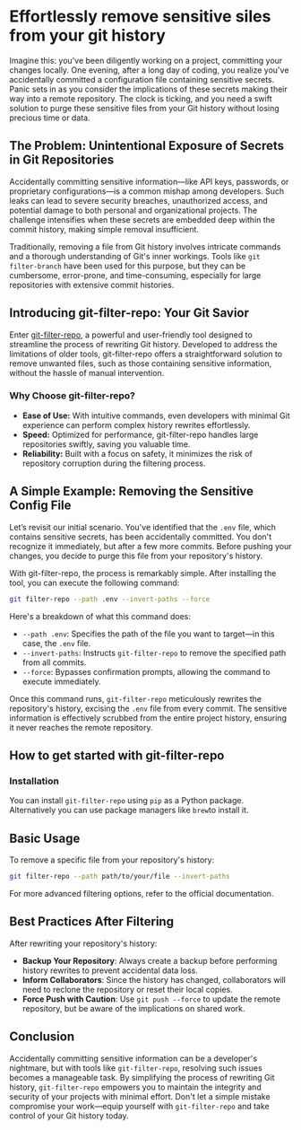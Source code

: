 # Effortlessly remove sensitive siles from your git history 

Imagine this: you've been diligently working on a project, committing your changes locally. One evening, after a long day of coding, you realize you've accidentally committed a configuration file containing sensitive secrets. Panic sets in as you consider the implications of these secrets making their way into a remote repository. The clock is ticking, and you need a swift solution to purge these sensitive files from your Git history without losing precious time or data.

## The Problem: Unintentional Exposure of Secrets in Git Repositories

Accidentally committing sensitive information—like API keys, passwords, or proprietary configurations—is a common mishap among developers. Such leaks can lead to severe security breaches, unauthorized access, and potential damage to both personal and organizational projects. The challenge intensifies when these secrets are embedded deep within the commit history, making simple removal insufficient.

Traditionally, removing a file from Git history involves intricate commands and a thorough understanding of Git's inner workings. Tools like `git filter-branch` have been used for this purpose, but they can be cumbersome, error-prone, and time-consuming, especially for large repositories with extensive commit histories.

## Introducing git-filter-repo: Your Git Savior

Enter [git-filter-repo](https://github.com/newren/git-filter-repo), a powerful and user-friendly tool designed to streamline the process of rewriting Git history. Developed to address the limitations of older tools, git-filter-repo offers a straightforward solution to remove unwanted files, such as those containing sensitive information, without the hassle of manual intervention.

### Why Choose git-filter-repo?

- **Ease of Use:** With intuitive commands, even developers with minimal Git experience can perform complex history rewrites effortlessly.
- **Speed:** Optimized for performance, git-filter-repo handles large repositories swiftly, saving you valuable time.
- **Reliability:** Built with a focus on safety, it minimizes the risk of repository corruption during the filtering process.

## A Simple Example: Removing the Sensitive Config File

Let’s revisit our initial scenario. You've identified that the `.env` file, which contains sensitive secrets, has been accidentally committed. You don't recognize it immediately, but after a few more commits. Before pushing your changes, you decide to purge this file from your repository's history.

With git-filter-repo, the process is remarkably simple. After installing the tool, you can execute the following command:

```bash
git filter-repo --path .env --invert-paths --force
```

Here's a breakdown of what this command does:

- `--path .env`: Specifies the path of the file you want to target—in this case, the `.env` file.
- `--invert-paths`: Instructs `git-filter-repo` to remove the specified path from all commits.
- `--force`: Bypasses confirmation prompts, allowing the command to execute immediately.

Once this command runs, `git-filter-repo` meticulously rewrites the repository's history, excising the `.env` file from every commit. The sensitive information is effectively scrubbed from the entire project history, ensuring it never reaches the remote repository.

## How to get started with git-filter-repo

### Installation

You can install `git-filter-repo` using `pip` as a Python package. Alternatively you can use package managers like `brew`to install it.

## Basic Usage

To remove a specific file from your repository's history:

```bash
git filter-repo --path path/to/your/file --invert-paths
```

For more advanced filtering options, refer to the official documentation.

## Best Practices After Filtering

After rewriting your repository's history:

- **Backup Your Repository**: Always create a backup before performing history rewrites to prevent accidental data loss.
- **Inform Collaborators**: Since the history has changed, collaborators will need to reclone the repository or reset their local copies.
- **Force Push with Caution**: Use `git push --force` to update the remote repository, but be aware of the implications on shared work.

## Conclusion

Accidentally committing sensitive information can be a developer's nightmare, but with tools like `git-filter-repo`, resolving such issues becomes a manageable task. By simplifying the process of rewriting Git history, `git-filter-repo` empowers you to maintain the integrity and security of your projects with minimal effort. Don't let a simple mistake compromise your work—equip yourself with `git-filter-repo` and take control of your Git history today.
